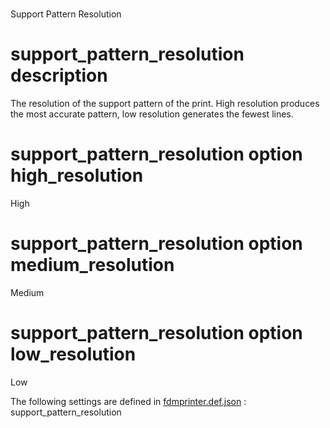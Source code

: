 

# 
Support Pattern Resolution


# support_pattern_resolution description
The resolution of the support pattern of the print. High resolution produces the most accurate pattern, low resolution generates the fewest lines.


# support_pattern_resolution option high_resolution
High


# support_pattern_resolution option medium_resolution
Medium


# support_pattern_resolution option low_resolution
Low

The following settings are defined in [fdmprinter.def.json](https://github.com/smartavionics/Cura/blob/mb-master/resources/definitions/fdmprinter.def.json) : support_pattern_resolution
